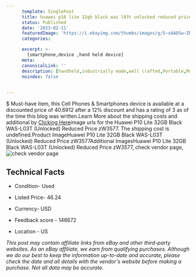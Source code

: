 ```yaml
---
      template: SinglePost
      title: huawei p10 lite 32gb black was l03t unlocked reduced price zw3577
      status: Published
      date: '2023-02-11'
      featuredImage: 'https://i.ebayimg.com/thumbs/images/g/5~sAAOSw~ZNjyxNj/s-l225.jpg'
      categories: 

      excerpt: >-
        [smartphone,device ,hand held device]
      meta:
      canonicalLink: ''
      description: [handheld,industrially made,well crafted,Portable,Mobile,Compact,Convenient,Lightweight,Maneuverable,Man-portable,Miniature,Carriable,Hand-held,Light,Holdable,Transportable,Mobile device,Pocket-sized,On-the-go,Wireless,Cordless,Compact size,Convenient size, smartphone,device ,hand held device]
      noindex: false

        
---
```

$
    Must-have item, this Cell Phones & Smartphones device is available at a discounted price of 40.6912 after a 12% discount and has a rating of 3 as of the time this blog was written.Learn More about the shipping costs and additional by [Clicking Here](https://www.ebay.com/itm/285116444668?hash=item426243affc%3Ag%3A5%7EsAAOSw%7EZNjyxNj&amdata=enc%3AAQAHAAAA4D%2BmKTXT4ueWp2tW7b2Gg8DjJCCZSzT1EGXXNmg6v6vnVWDqhoZSd4y%2BFekMKAePYfn55JYb%2BUsADWWtmF%2Fgzqy2CMA184%2B84MRW6FUab%2FB2PnBz%2BhcX9%2B8PkJ6BvuY9B1QkfRdWKhFO7VubX0IFS3KcP1pJTNHILCa5dEe%2F0BXNHEU%2FsNBmLuCQuOHzmxIaG7oleGEpdYLqN3NICSg1o3iPbFylWuAxA5EqkHDvvuccl2AL7OuqypGrjpqGEzkaKqdQvG0tZ6zkr2TECwFVgRAiQ2mq8KbpqIY%2F8OpRUPww&mkevt=1&mkcid=1&mkrid=711-53200-19255-0&campid=%253CePNCampaignId%253E&customid=%253CreferenceId%253E&toolid=10049)image urls for the Huawei P10 Lite 32GB Black WAS-L03T (Unlocked) Reduced Price zW3577. The shipping cost is undefined.Product ImageHuawei P10 Lite 32GB Black WAS-L03T (Unlocked) Reduced Price zW3577Additional ImagesHuawei P10 Lite 32GB Black WAS-L03T (Unlocked) Reduced Price zW3577, check vendor page, ![check vendor page](https://origin-galleryplus.ebayimg.com/ws/web/285116444668_2_0_1/225x225.jpg,https://origin-galleryplus.ebayimg.com/ws/web/285116444668_3_0_1/225x225.jpg,https://origin-galleryplus.ebayimg.com/ws/web/285116444668_4_0_1/225x225.jpg,https://origin-galleryplus.ebayimg.com/ws/web/285116444668_5_0_1/225x225.jpg,https://origin-galleryplus.ebayimg.com/ws/web/285116444668_6_0_1/225x225.jpg,https://origin-galleryplus.ebayimg.com/ws/web/285116444668_7_0_1/225x225.jpg,https://origin-galleryplus.ebayimg.com/ws/web/285116444668_8_0_1/225x225.jpg,https://origin-galleryplus.ebayimg.com/ws/web/285116444668_9_0_1/225x225.jpg)
    
    

 ## Technical Facts 



     
      

 - Condition- Used 


      

 - Listed Price- 46.24 


      

 - Currency- USD 


      

 - Feedback score - 146672 


      

 - Location - US 


      
      

 *_This post may contain affiliate links from eBay and other third-party websites. As an eBay affiliate, we earn from qualifying purchases. Although we do our best to keep the information up-to-date and accurate, please check the date and all details with the vendor's website before making a purchase. Not all data may be accurate._*



    
    
    
    
    